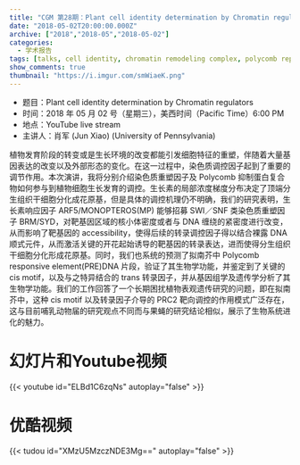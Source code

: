 ```yaml
---
title: "CGM 第28期：Plant cell identity determination by Chromatin regulators"
date: "2018-05-02T20:00:00.000Z"
archive: ["2018","2018-05","2018-05-02"]
categories:
  - 学术报告
tags: [talks, cell identity, chromatin remodeling complex, polycomb repressive complex, plant]
show_comments: true
thumbnail: "https://i.imgur.com/smWiaeK.png"
---
```


- 题目：Plant cell identity determination by Chromatin regulators
- 时间：2018 年 05 月 02 号（星期三），美西时间（Pacific Time）6:00 PM
- 地点：YouTube live stream 
- 主讲人：肖军 (Jun Xiao) (University of Pennsylvania)

植物发育阶段的转变或是生长环境的改变都能引发细胞特征的重塑，伴随着大量基因表达的改变以及外部形态的变化。在这一过程中，染色质调控因子起到了重要的调节作用。本次演讲，我将分别介绍染色质重塑因子及 Polycomb 抑制蛋白复合物如何参与到植物细胞生长发育的调控。生长素的局部浓度梯度分布决定了顶端分生组织干细胞分化成花原基，但是具体的调控机理仍不明确，我们的研究表明，生长素响应因子 ARF5/MONOPTEROS(MP) 能够招募 SWI／SNF 类染色质重塑因子 BRM/SYD，对靶基因区域的核小体密度或者与 DNA 缠绕的紧密度进行改变，从而影响了靶基因的 accessibility，使得后续的转录调控因子得以结合裸露 DNA 顺式元件，从而激活关键的开花起始诱导的靶基因的转录表达，进而使得分生组织干细胞分化形成花原基。同时，我们也系统的预测了拟南芥中 Polycomb responsive element(PRE)DNA 片段，验证了其生物学功能，并鉴定到了关键的 cis motif，以及与之特异结合的 trans 转录因子，并从基因组学及遗传学分析了其生物学功能。我们的工作回答了一个长期困扰植物表观遗传研究的问题，即在拟南芥中，这种 cis motif 以及转录因子介导的 PRC2 靶向调控的作用模式广泛存在，这与目前哺乳动物届的研究观点不同而与果蝇的研究结论相似，展示了生物系统进化的魅力。

# 幻灯片和Youtube视频

{{< youtube id="ELBd1C6zqNs" autoplay="false" >}}


# 优酷视频

{{< tudou id="XMzU5MzczNDE3Mg==" autoplay="false" >}}


